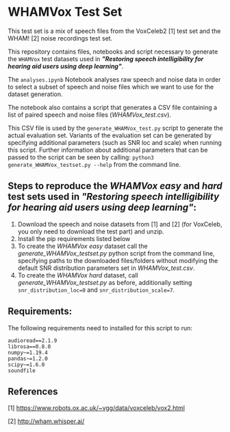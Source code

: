 # WHAMVox Test Set

This test set is a mix of speech files from the VoxCeleb2 [1] test set and the
WHAM! [2] noise recordings test set.

This repository contains files, notebooks and script necessary to generate the 
`WHAMVox` test datasets used in 
_**"Restoring speech intelligibility for hearing aid users using deep learning"**_.

The `analyses.ipynb` Notebook analyses raw speech and noise data in order to 
select a subset of speech and noise files which we want to use for the dataset 
generation.

The notebook also contains a script that generates a CSV file containing a list 
of paired speech and noise files (_WHAMVox_test.csv_).

This CSV file is used by the `generate_WHAMVox_test.py` script to generate the actual 
evaluation set. Variants of the evaluation set can be generated by specifying 
additional parameters (such as SNR loc and scale) when running this script. 
Further information about additional parameters that can be passed to the script can be seen by calling:
```python3 generate_WHAMVox_testset.py --help``` from the command line.


## Steps to reproduce the _WHAMVox easy_ and _hard_ test sets used in _**"Restoring speech intelligibility for hearing aid users using deep learning"**_: 

1. Download the speech and noise datasets from [1] and [2] (for VoxCeleb, you only need to download the test part) and unzip.
2. Install the pip requirements listed below
3. To create the _WHAMVox easy_ dataset call the _generate_WHAMVox_testset.py_ python script from the command line, 
specifying paths to the downloaded files/folders without modifying the default SNR distribution parameters set in _WHAMVox_test.csv_.
4. To  create the _WHAMVox hard_ dataset, call _generate_WHAMVox_testset.py_ as before, additionally setting ```snr_distribution_loc=0``` and
```snr_distribution_scale=7```.

## Requirements:

The following requirements need to installed for this script to run:
```
audioread==2.1.9
librosa==0.8.0
numpy~=1.19.4
pandas~=1.2.0
scipy~=1.6.0
soundfile
```

## References

[1] https://www.robots.ox.ac.uk/~vgg/data/voxceleb/vox2.html

[2] http://wham.whisper.ai/